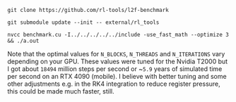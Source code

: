 ```
git clone https://github.com/rl-tools/l2f-benchmark
```

```
git submodule update --init -- external/rl_tools
```

```
nvcc benchmark.cu -I../../../../../include -use_fast_math --optimize 3 && ./a.out
```

Note that the optimal values for `N_BLOCKS`, `N_THREADS` and `N_ITERATIONS` vary depending on your GPU. These values were tuned for the Nvidia T2000 but I got about `18494` million steps per second or ~`5.9` years of simulated time per second on an RTX 4090 (mobile). I believe with better tuning and some other adjustments e.g. in the RK4 integration to reduce register pressure, this could be made much faster, still.